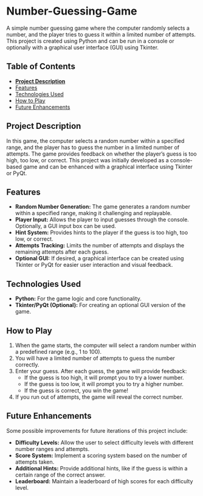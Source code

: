 # Number-Guessing-Game

A simple number guessing game where the computer randomly selects a number, and the player tries to guess it within a limited number of attempts. This project is created using Python and can be run in a console or optionally with a graphical user interface (GUI) using Tkinter.

## Table of Contents
* [**Project Description**](#project-description)
* [Features](#features)
* [Technologies Used](#technologies-used)
* [How to Play](#how-to-play)
* [Future Enhancements](#future-enhancements)

## Project Description
In this game, the computer selects a random number within a specified range, and the player has to guess the number in a limited number of attempts. The game provides feedback on whether the player’s guess is too high, too low, or correct. This project was initially developed as a console-based game and can be enhanced with a graphical interface using Tkinter or PyQt.

## Features
* **Random Number Generation:** The game generates a random number within a specified range, making it challenging and replayable.
* **Player Input:** Allows the player to input guesses through the console. Optionally, a GUI input box can be used.
* **Hint System:** Provides hints to the player if the guess is too high, too low, or correct.
* **Attempts Tracking:** Limits the number of attempts and displays the remaining attempts after each guess.
* **Optional GUI:** If desired, a graphical interface can be created using Tkinter or PyQt for easier user interaction and visual feedback.

## Technologies Used
* **Python:** For the game logic and core functionality.
* **Tkinter/PyQt (Optional):** For creating an optional GUI version of the game.

## How to Play
1. When the game starts, the computer will select a random number within a predefined range (e.g., 1 to 100).
2. You will have a limited number of attempts to guess the number correctly.
3. Enter your guess. After each guess, the game will provide feedback:
    * If the guess is too high, it will prompt you to try a lower number.
    * If the guess is too low, it will prompt you to try a higher number.
    * If the guess is correct, you win the game!
4. If you run out of attempts, the game will reveal the correct number.

## Future Enhancements
Some possible improvements for future iterations of this project include:

* **Difficulty Levels:** Allow the user to select difficulty levels with different number ranges and attempts.
* **Score System:** Implement a scoring system based on the number of attempts taken.
* **Additional Hints:** Provide additional hints, like if the guess is within a certain range of the correct answer.
* **Leaderboard:** Maintain a leaderboard of high scores for each difficulty level.
